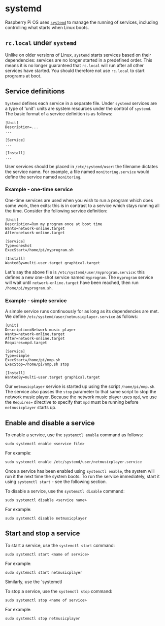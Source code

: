# systemd

Raspberry Pi OS uses [`systemd`](https://www.freedesktop.org/wiki/Software/systemd/) to manage the running of services, including controlling what starts when Linux boots.

## `rc.local` under `systemd`
Unlike on older versions of Linux, `systemd` starts services based on their dependencies: services are no longer started in a predefined order. This means it is no longer guaranteed that `rc.local` will run after all other services have started. You should therefore not use `rc.local` to start programs at boot.

## Service definitions
`Systemd` defines each service in a separate file. Under `systemd` services are a type of 'unit': units are system resources under the control of `systemd`. The basic format of a service definition is as follows:

```
[Unit]
Description=...
...

[Service]
...

[Install]
...
```

User services should be placed in `/etc/systemd/user`: the filename dictates the service name. For example, a file named `monitoring.service` would define the service named `monitoring`.

### Example - one-time service
One-time services are used when you wish to run a program which does some work, then exits: this is in contrast to a service which stays running all the time. Consider the following service definition:

```
[Unit]
Description=Run my program once at boot time
Wants=network-online.target
After=network-online.target

[Service]
Type=oneshot
ExecStart=/home/pi/myprogram.sh

[Install]
WantedBy=multi-user.target graphical.target
```

Let's say the above file is `/etc/systemd/user/myprogram.service`: this defines a new one-shot service named `myprogram`. The `myprogram` service will wait until `network-online.target` have been reached, then run `/home/pi/myprogram.sh`.

### Example - simple service
A simple service runs continuously for as long as its dependencies are met. We define `/etc/systemd/user/netmusicplayer.service` as follows:

```
[Unit]
Description=Network music player
Wants=network-online.target
After=network-online.target
Requires=mpd.target

[Service]
Type=simple
ExecStart=/home/pi/nmp.sh
ExecStop=/home/pi/nmp.sh stop

[Install]
WantedBy=multi-user.target graphical.target
```

Our `netmusicplayer` service is started up using the script `/home/pi/nmp.sh`. The service also passes the `stop` parameter to that same script to stop the network music player. Because the network music player uses [`mpd`](https://www.musicpd.org/), we use the `Requires=` directive to specify that `mpd` must be running before `netmusicplayer` starts up.

## Enable and disable a service
To enable a service, use the `systemctl enable` command as follows:

```
sudo systemctl enable <service file>
```

For example:

```
sudo systemctl enable /etc/systemd/user/netmusicplayer.service
```

Once a service has been enabled using `systemctl enable`, the system will run it the next time the system boots. To run the service immediately, start it using `systemctl start` - see the following section.

To disable a service, use the `systemctl disable` command:

```
sudo systemctl disable <service name>
```

For example:

```
sudo systemctl disable netmusicplayer
```

## Start and stop a service
To start a service, use the `systemctl start` command:

```
sudo systemctl start <name of service>
```

For example:

```
sudo systemctl start netmusicplayer
```

Similarly, use the `systemctl 

To stop a service, use the `systemctl stop` command:

```
sudo systemctl stop <name of service>
```

For example:

```
sudo systemctl stop netmusicplayer
```
